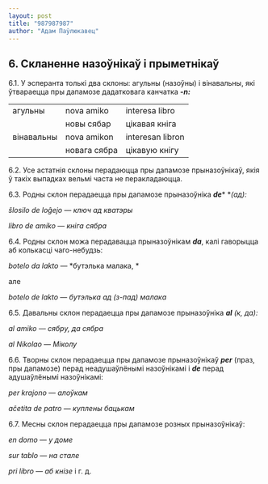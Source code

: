 ```yaml
---
layout: post
title: "987987987"
author: "Адам Паўлюкавец"
---
```



## 6. Скланенне назоўнікаў і прыметнікаў

6.1. У эсперанта толькі два склоны: агульны (назоўны) і вінавальны, які
ўтвараецца пры дапамозе дадатковага канчатка ***-****n****:***

|            |              |                  |
| ---------- | ------------ | ---------------- |
| агульны    | nova amiko   | interesa libro   |
|            | новы сябар   | цікавая кніга    |
| вінавальны | nova amikon  | interesan libron |
|            | новага сябра | цікавую кнігу    |

6.2. Усе астатнія склоны перадаюцца пры дапамозе прыназоўнікаў, якія ў
такіх выпадках вельмі часта не перакладаюцца.

6.3. Родны склон перадаецца пры дапамозе прыназоўніка ***de**** **(ад):*

*ŝlosilo de loĝejo* — *ключ ад кватэры*

*libro de amiko* — *кніга сябра*

6.4. Родны склон можа перадавацца прыназоўнікам ***da***, калі гаворыцца
аб колькасці чаго-небудзь:

*botelo da lakto* — *бутэлька малака, *

але

*botelo de lakto* — *бутэлька ад (з-пад) малака*

6.5. Давальны склон перадаецца пры дапамозе прыназоўніка ***al** (к,
да):*

*al amiko* — *сябру, да сябра*

*al Nikolao* — *Міколу*

6.6. Творны склон перадаецца пры дапамозе прыназоўнікаў ***per*** (праз,
пры дапамозе) перад неадушаўлёнымі назоўнікамі і ***de*** перад
адушаўлёнымі назоўнікамі:

*per krajono* — *алоўкам*

*aĉetita de patro* — *куплены бацькам*

6.7. Месны склон перадаецца пры дапамозе розных прыназоўнікаў:

*en domo* — *у доме*

*sur tablo* — *на стале*

*pri libro* — *аб кнізе* і г. д.
